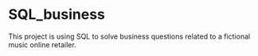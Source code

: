 # SQL_business
This project is using SQL to solve business questions related to a fictional music online retailer. 
